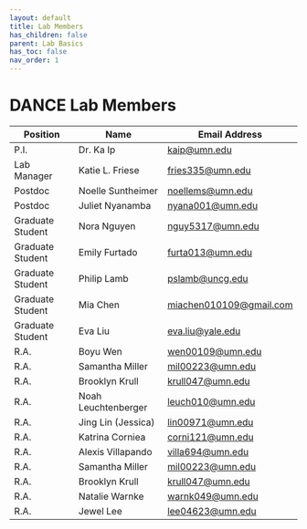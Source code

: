 ```yaml
---
layout: default
title: Lab Members
has_children: false
parent: Lab Basics
has_toc: false
nav_order: 1
---
```

# DANCE Lab Members 

| Position | Name | Email Address|
| ----------- | ----------- | ----------- |
| P.I. | Dr. Ka Ip | kaip@umn.edu |
| Lab Manager | Katie L. Friese | fries335@umn.edu |
| Postdoc | Noelle Suntheimer | noellems@umn.edu |
| Postdoc | Juliet Nyanamba | nyana001@umn.edu |
| Graduate Student | Nora Nguyen | nguy5317@umn.edu |
| Graduate Student | Emily Furtado | furta013@umn.edu |
| Graduate Student | Philip Lamb | pslamb@uncg.edu |
| Graduate Student | Mia Chen | miachen010109@gmail.com |
| Graduate Student | Eva Liu | eva.liu@yale.edu |
| R.A. | Boyu Wen | wen00109@umn.edu |
| R.A. | Samantha Miller | mil00223@umn.edu |
| R.A. | Brooklyn Krull | krull047@umn.edu |
| R.A. | Noah Leuchtenberger | leuch010@umn.edu |
| R.A. | Jing Lin (Jessica) | lin00971@umn.edu |
| R.A. | Katrina Corniea | corni121@umn.edu |
| R.A. | Alexis Villapando | villa694@umn.edu |
| R.A. | Samantha Miller | mil00223@umn.edu |
| R.A. | Brooklyn Krull | krull047@umn.edu |
| R.A. | Natalie Warnke | warnk049@umn.edu |
| R.A. | Jewel Lee | lee04623@umn.edu |